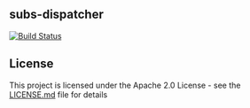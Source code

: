 ## subs-dispatcher

 [![Build Status](https://travis-ci.org/EMBL-EBI-SUBS/<subs-dispatcher>.svg?branch=master)]([https://travis-ci.org/EMBL-EBI-SUBS/subs-dispatcher])

## License
This project is licensed under the Apache 2.0 License - see the [LICENSE.md](LICENSE.md) file for details

